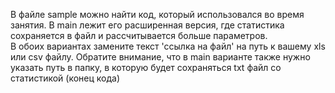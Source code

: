В файле sample можно найти код, который использовался во время занятия. В main лежит его расширенная версия, где статистика сохраняется в файл и рассчитывается больше параметров.  
В обоих вариантах замените текст 'ссылка на файл' на путь к вашему xls или csv файлу. Обратите внимание, что в main варианте также нужно указать путь в папку, в которую будет сохраняться txt файл со статистикой (конец кода)
